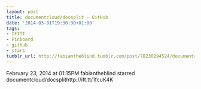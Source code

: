 ```yaml
---
layout: post
title: documentcloud/docsplit · GitHub
date: '2014-03-01T19:30:30+01:00'
tags:
- IFTTT
- Pinboard
- github
- stars
tumblr_url: http://fabiantheblind.tumblr.com/post/78230294524/documentcloud-docsplit-github
---
```

February 23, 2014 at 01:15PM
fabiantheblind starred documentcloud/docsplithttp://ift.tt/1fcuK4K
